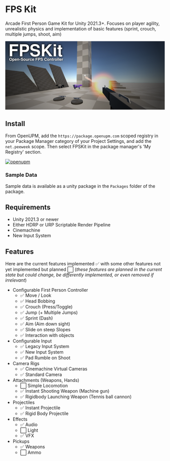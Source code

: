 # FPS Kit
Arcade First Person Game Kit for Unity 2021.3+. Focuses on player agility, unrealistic physics and implementation of basic features (sprint, crouch, multiple jumps, shoot, aim)

![](https://github.com/peeweek/FPSKit/raw/main/SourceAssets/FPSKit.png)

## Install

From OpenUPM, add the `https://package.openupm.com` scoped registry in your Package Manager category of your Project Settings, and add the `net.peeweek` scope. Then select FPSKit in the package manager's 'My Registry' section.

[![openupm](https://img.shields.io/npm/v/net.peeweek.fpskit?label=openupm&registry_uri=https://package.openupm.com)](https://openupm.com/packages/net.peeweek.fpskit/)

### Sample Data

Sample data is available as a unity package in the `Packages` folder of the package.


## Requirements

* Unity 2021.3 or newer
* Either HDRP or URP Scriptable Render Pipeline
* Cinemachine
* New Input System

## Features

Here are the current features implemented ✅ with some other features not yet implemented but planned ⬜ (*these features are planned in the current state but could change, be differently implemented, or even removed if irrelevant*)

* Configurable First Person Controller
  * ✅ Move / Look
  * ✅ Head Bobbing
  * ✅ Crouch (Press/Toggle)
  * ✅ Jump (+ Multiple Jumps)
  * ✅ Sprint (Dash)
  * ✅ Aim (Aim down sight)
  * ✅ Slide on steep Slopes
  * ✅ Interaction with objects
* Configurable Input
  * ✅ Legacy Input System
  * ✅ New Input System
  * ✅ Pad Rumble on Shoot
* Camera Rigs
  * ✅ Cinemachine Virtual Cameras
  * ✅ Standard Camera
* Attachments (Weapons, Hands)
  * ⬜ Simple Locomotion
  * ✅ Instant Shooting Weapon (Machine gun)
  * ✅ Rigidbody Launching Weapon (Tennis ball cannon)
* Projectiles
  * ✅ Instant Projectile
  * ✅ Rigid Body Projectile
* Effects
  * ✅ Audio
  * ⬜ Light
  * ✅ VFX
* Pickups
  * ✅ Weapons
  * ⬜ Ammo

